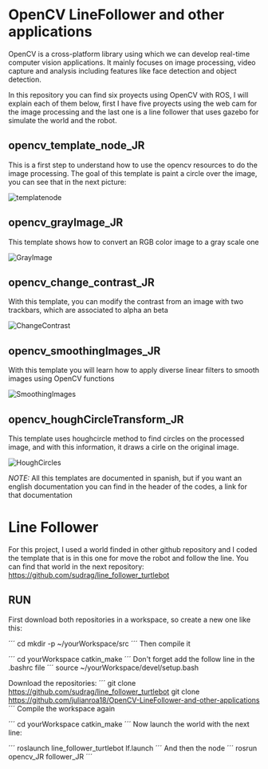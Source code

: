 # OpenCV LineFollower and other applications
OpenCV is a cross-platform library using which we can develop real-time computer vision applications. It mainly focuses on image processing, video capture and analysis including features like face detection and object detection.

In this repository you can find six proyects using OpenCV with ROS, I will explain each of them below, first I have five proyects using the web cam for the image processing and the last one is a line follower that uses gazebo for simulate the world and the robot.

## opencv_template_node_JR
This is a first step to understand how to use the opencv resources to do the image processing. The goal of this template is paint a circle over the image, you can see that in the next picture:

![templatenode](https://user-images.githubusercontent.com/84452263/120122043-0afe5180-c16c-11eb-840a-8902c7966d8f.jpg)

## opencv_grayImage_JR

This template shows how to convert an RGB color image to a gray scale one

![GrayImage](https://user-images.githubusercontent.com/84452263/120122281-6da41d00-c16d-11eb-8c3b-2091096f743b.jpg)

## opencv_change_contrast_JR

With this template, you can modify the contrast from an image with two trackbars, which are associated to alpha an beta

![ChangeContrast](https://user-images.githubusercontent.com/84452263/120122282-6ed54a00-c16d-11eb-879b-ec8f22939ea2.jpg)

## opencv_smoothingImages_JR

With this template you will learn how to apply diverse linear filters to smooth images using OpenCV functions

![SmoothingImages](https://user-images.githubusercontent.com/84452263/120122284-6ed54a00-c16d-11eb-976a-440e2daee6f5.jpg)


## opencv_houghCircleTransform_JR

This template uses houghcircle method to find circles on the processed image, and with this information, it draws a cirle on the original image.

![HoughCircles](https://user-images.githubusercontent.com/84452263/120122285-6f6de080-c16d-11eb-8b41-6ceb9baacb55.jpg)

*NOTE:* All this templates are documented in spanish, but if you want an english documentation you can find in the header of the codes, a link for that documentation

# Line Follower
For this project, I used a world finded in other github repository and I coded the template that is in this one for move the robot and follow the line. You can find that world in the next repository: https://github.com/sudrag/line_follower_turtlebot

## RUN

First download both repositories in a workspace, so create a new one like this:

´´´
cd
mkdir -p ~/yourWorkspace/src
´´´
Then compile it

´´´
cd yourWorkspace
catkin_make
´´´
Don't forget add the follow line in the .bashrc file
´´´
source ~/yourWorkspace/devel/setup.bash

Download the repositories:
´´´
git clone https://github.com/sudrag/line_follower_turtlebot
git clone https://github.com/julianroa18/OpenCV-LineFollower-and-other-applications
´´´
Compile the workspace again

´´´
cd yourWorkspace
catkin_make
´´´
Now launch the world with the next line:

´´´
roslaunch line_follower_turtlebot lf.launch
´´´
And then the node
´´´
rosrun opencv_JR follower_JR 
´´´
